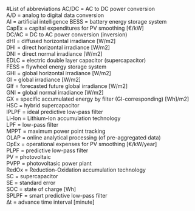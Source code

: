#List of abbreviations
AC/DC = AC to DC power conversion  
A/D = analog to digital data conversion  
AI = artificial intelligence
BESS = battery energy storage system  
CapEx = capital expenditures for PV smoothing [€/kW]  
DC/AC = DC to AC power conversion (inversion)  
dHI = diffused horizontal irradiance [W/m2]  
DHI = direct horizontal irradiance [W/m2]  
DNI = direct normal irradiance [W/m2]  
EDLC = electric double layer capacitor (supercapacitor)  
FESS = flywheel energy storage system  
GHI = global horizontal irradiance [W/m2]  
GI = global irradiance [W/m2]  
GIf = forecasted future global irradiance [W/m2]  
GNI = global normal irradiance [W/m2]  
GX = specific accumulated energy by filter (GI-corresponding) [Wh]/m2]  
HSC = hybrid supercapacitor  
IPLPF = ideal predictive low-pass filter  
Li-Ion = Lithium-Ion accumulation technology  
LPF = low-pass filter  
MPPT = maximum power point tracking  
OLAP = online analytical processing (of pre-aggregated data)  
OpEx = operational expenses for PV smoothing [€/kW/year]  
PLPF = predictive low-pass filter  
PV = photovoltaic  
PVPP = photovoltasic power plant  
RedOx = Reduction-Oxidation accumulation technology  
SC = supercapacitor  
SE = standard error  
SOC = state of charge [Wh]  
SPLPF = smart predictive low-pass filter  
Δt = advance time interval [minute]
